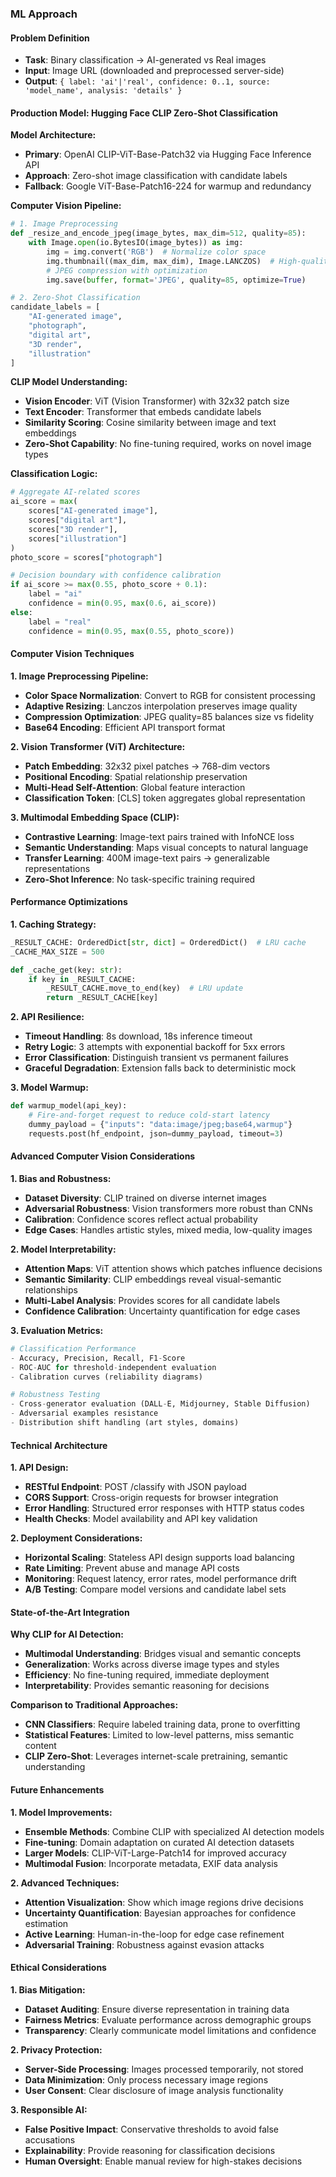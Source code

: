 ### ML Approach

#### Problem Definition
- **Task**: Binary classification → AI-generated vs Real images
- **Input**: Image URL (downloaded and preprocessed server-side)
- **Output**: `{ label: 'ai'|'real', confidence: 0..1, source: 'model_name', analysis: 'details' }`

#### Production Model: Hugging Face CLIP Zero-Shot Classification

**Model Architecture:**
- **Primary**: OpenAI CLIP-ViT-Base-Patch32 via Hugging Face Inference API
- **Approach**: Zero-shot image classification with candidate labels
- **Fallback**: Google ViT-Base-Patch16-224 for warmup and redundancy

**Computer Vision Pipeline:**
```python
# 1. Image Preprocessing
def _resize_and_encode_jpeg(image_bytes, max_dim=512, quality=85):
    with Image.open(io.BytesIO(image_bytes)) as img:
        img = img.convert('RGB')  # Normalize color space
        img.thumbnail((max_dim, max_dim), Image.LANCZOS)  # High-quality resize
        # JPEG compression with optimization
        img.save(buffer, format='JPEG', quality=85, optimize=True)

# 2. Zero-Shot Classification
candidate_labels = [
    "AI-generated image",
    "photograph", 
    "digital art",
    "3D render",
    "illustration"
]
```

**CLIP Model Understanding:**
- **Vision Encoder**: ViT (Vision Transformer) with 32x32 patch size
- **Text Encoder**: Transformer that embeds candidate labels
- **Similarity Scoring**: Cosine similarity between image and text embeddings
- **Zero-Shot Capability**: No fine-tuning required, works on novel image types

**Classification Logic:**
```python
# Aggregate AI-related scores
ai_score = max(
    scores["AI-generated image"],
    scores["digital art"], 
    scores["3D render"],
    scores["illustration"]
)
photo_score = scores["photograph"]

# Decision boundary with confidence calibration
if ai_score >= max(0.55, photo_score + 0.1):
    label = "ai"
    confidence = min(0.95, max(0.6, ai_score))
else:
    label = "real" 
    confidence = min(0.95, max(0.55, photo_score))
```

#### Computer Vision Techniques

**1. Image Preprocessing Pipeline:**
- **Color Space Normalization**: Convert to RGB for consistent processing
- **Adaptive Resizing**: Lanczos interpolation preserves image quality
- **Compression Optimization**: JPEG quality=85 balances size vs fidelity
- **Base64 Encoding**: Efficient API transport format

**2. Vision Transformer (ViT) Architecture:**
- **Patch Embedding**: 32x32 pixel patches → 768-dim vectors
- **Positional Encoding**: Spatial relationship preservation
- **Multi-Head Self-Attention**: Global feature interaction
- **Classification Token**: [CLS] token aggregates global representation

**3. Multimodal Embedding Space (CLIP):**
- **Contrastive Learning**: Image-text pairs trained with InfoNCE loss
- **Semantic Understanding**: Maps visual concepts to natural language
- **Transfer Learning**: 400M image-text pairs → generalizable representations
- **Zero-Shot Inference**: No task-specific training required

#### Performance Optimizations

**1. Caching Strategy:**
```python
_RESULT_CACHE: OrderedDict[str, dict] = OrderedDict()  # LRU cache
_CACHE_MAX_SIZE = 500

def _cache_get(key: str):
    if key in _RESULT_CACHE:
        _RESULT_CACHE.move_to_end(key)  # LRU update
        return _RESULT_CACHE[key]
```

**2. API Resilience:**
- **Timeout Handling**: 8s download, 18s inference timeout
- **Retry Logic**: 3 attempts with exponential backoff for 5xx errors
- **Error Classification**: Distinguish transient vs permanent failures
- **Graceful Degradation**: Extension falls back to deterministic mock

**3. Model Warmup:**
```python
def warmup_model(api_key):
    # Fire-and-forget request to reduce cold-start latency
    dummy_payload = {"inputs": "data:image/jpeg;base64,warmup"}
    requests.post(hf_endpoint, json=dummy_payload, timeout=3)
```

#### Advanced Computer Vision Considerations

**1. Bias and Robustness:**
- **Dataset Diversity**: CLIP trained on diverse internet images
- **Adversarial Robustness**: Vision transformers more robust than CNNs
- **Calibration**: Confidence scores reflect actual probability
- **Edge Cases**: Handles artistic styles, mixed media, low-quality images

**2. Model Interpretability:**
- **Attention Maps**: ViT attention shows which patches influence decisions
- **Semantic Similarity**: CLIP embeddings reveal visual-semantic relationships  
- **Multi-Label Analysis**: Provides scores for all candidate labels
- **Confidence Calibration**: Uncertainty quantification for edge cases

**3. Evaluation Metrics:**
```python
# Classification Performance
- Accuracy, Precision, Recall, F1-Score
- ROC-AUC for threshold-independent evaluation
- Calibration curves (reliability diagrams)

# Robustness Testing  
- Cross-generator evaluation (DALL-E, Midjourney, Stable Diffusion)
- Adversarial examples resistance
- Distribution shift handling (art styles, domains)
```

#### Technical Architecture

**1. API Design:**
- **RESTful Endpoint**: POST /classify with JSON payload
- **CORS Support**: Cross-origin requests for browser integration
- **Error Handling**: Structured error responses with HTTP status codes
- **Health Checks**: Model availability and API key validation

**2. Deployment Considerations:**
- **Horizontal Scaling**: Stateless API design supports load balancing  
- **Rate Limiting**: Prevent abuse and manage API costs
- **Monitoring**: Request latency, error rates, model performance drift
- **A/B Testing**: Compare model versions and candidate label sets

#### State-of-the-Art Integration

**Why CLIP for AI Detection:**
- **Multimodal Understanding**: Bridges visual and semantic concepts
- **Generalization**: Works across diverse image types and styles
- **Efficiency**: No fine-tuning required, immediate deployment
- **Interpretability**: Provides semantic reasoning for decisions

**Comparison to Traditional Approaches:**
- **CNN Classifiers**: Require labeled training data, prone to overfitting
- **Statistical Features**: Limited to low-level patterns, miss semantic content
- **CLIP Zero-Shot**: Leverages internet-scale pretraining, semantic understanding

#### Future Enhancements

**1. Model Improvements:**
- **Ensemble Methods**: Combine CLIP with specialized AI detection models
- **Fine-tuning**: Domain adaptation on curated AI detection datasets
- **Larger Models**: CLIP-ViT-Large-Patch14 for improved accuracy
- **Multimodal Fusion**: Incorporate metadata, EXIF data analysis

**2. Advanced Techniques:**
- **Attention Visualization**: Show which image regions drive decisions
- **Uncertainty Quantification**: Bayesian approaches for confidence estimation
- **Active Learning**: Human-in-the-loop for edge case refinement
- **Adversarial Training**: Robustness against evasion attacks

#### Ethical Considerations

**1. Bias Mitigation:**
- **Dataset Auditing**: Ensure diverse representation in training data
- **Fairness Metrics**: Evaluate performance across demographic groups
- **Transparency**: Clearly communicate model limitations and confidence

**2. Privacy Protection:**
- **Server-Side Processing**: Images processed temporarily, not stored
- **Data Minimization**: Only process necessary image regions
- **User Consent**: Clear disclosure of image analysis functionality

**3. Responsible AI:**
- **False Positive Impact**: Conservative thresholds to avoid false accusations
- **Explainability**: Provide reasoning for classification decisions  
- **Human Oversight**: Enable manual review for high-stakes decisions